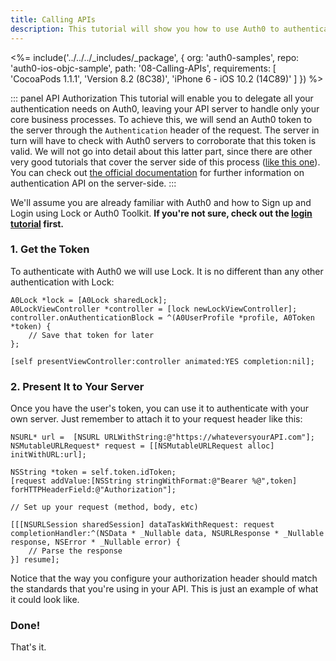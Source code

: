 ```yaml
---
title: Calling APIs
description: This tutorial will show you how to use Auth0 to authenticate with your own API server.
---
```


<%= include('../../../_includes/_package', {
  org: 'auth0-samples',
  repo: 'auth0-ios-objc-sample',
  path: '08-Calling-APIs',
  requirements: [
    'CocoaPods 1.1.1',
    'Version 8.2 (8C38)',
    'iPhone 6 - iOS 10.2 (14C89)'
  ]
}) %>

::: panel API Authorization
This tutorial will enable you to delegate all your authentication needs on Auth0, leaving your API server to handle only your core business processes. To achieve this, we will send an Auth0 token to the server through the `Authentication` header of the request. The server in turn will have to check with Auth0 servers to corroborate that this token is valid. We will not go into detail about this latter part, since there are other very good tutorials that cover the server side of this process ([like this one](https://github.com/auth0-samples/auth0-angularjs2-systemjs-sample/tree/master/Server)). You can check out [the official documentation](/api/authentication) for further information on authentication API on the server-side.
:::

We'll assume you are already familiar with Auth0 and how to Sign up and Login using Lock or Auth0 Toolkit. **If you're not sure, check out the [login tutorial](/quickstart/native/ios-objc/01-login) first.**


### 1. Get the Token

To authenticate with Auth0 we will use Lock. It is no different than any other authentication with Lock:

```objc
A0Lock *lock = [A0Lock sharedLock];
A0LockViewController *controller = [lock newLockViewController];
controller.onAuthenticationBlock = ^(A0UserProfile *profile, A0Token *token) {
    // Save that token for later   
};

[self presentViewController:controller animated:YES completion:nil];
```

### 2. Present It to Your Server

Once you have the user's token, you can use it to authenticate with your own server. Just remember to attach it to your request header like this:

```objc
NSURL* url =  [NSURL URLWithString:@"https://whateversyourAPI.com"];
NSMutableURLRequest* request = [[NSMutableURLRequest alloc] initWithURL:url];

NSString *token = self.token.idToken;
[request addValue:[NSString stringWithFormat:@"Bearer %@",token] forHTTPHeaderField:@"Authorization"];

// Set up your request (method, body, etc)

[[[NSURLSession sharedSession] dataTaskWithRequest: request completionHandler:^(NSData * _Nullable data, NSURLResponse * _Nullable response, NSError * _Nullable error) {
    // Parse the response        
}] resume];
```

Notice that the way you configure your authorization header should match the standards that you're using in your API. This is just an example of what it could look like.

### Done!

That's it.
